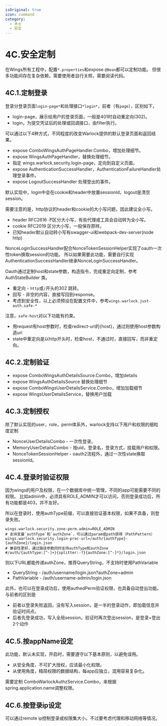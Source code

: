 ```yaml
---
isOriginal: true
icon: command
category:
  - 术士
  - 安全
---
```


# 4C.安全定制

在Wings所有工程中，配置`*.properties`和expose `@Bean`都可以定制功能。
但很多功能间存在复杂依赖，需要使用者自行关照，需要阅读代码。

## 4C.1.定制登录

登录分登录页面`login-page*`和处理接口`*login*`，前者（有`page`），区别如下，

* login-page，展示给用户的登录页面，一般是401时自动重定向(302)。
* login，为提交凭证后的处理或回调接口，由filter执行。

可以通过以下4种方式，不同程度的改变Warlock提供的默认登录页面和返回结果。

* expose ComboWingsAuthPageHandler.Combo，增加处理细节。
* expose WingsAuthPageHandler，替换处理细节。
* 指定 wings.warlock.security.login-page，定向到自定义页面。
* expose AuthenticationSuccessHandler，AuthenticationFailureHandler处理登录事件。
* expose LogoutSuccessHandler 处理登出的事件。

默认实现中，login中会在cookie和header中放置sessionId，logout是清空session。

需要注意的是，http协议的header和cookie的大小写问题，因此建议全小写。

* header RFC2616 *不*区分大小写，有些代理或工具会自动转为全小写。
* cookie RFC2019 区分大小写，一般保存原样。
* 已知header默认自动转小写有swagger-ui和webpack-dev-server(node http)

NonceLoginSuccessHandler配合NonceTokenSessionHelper实现了oauth一次性token换取session的功能。
所以如果需要此功能，需要自行实现AuthenticationSuccessHandler继承NonceLoginSuccessHandler。

Oauth通过定制host和state参数，构造指令，完成重定向定制，参考 AuthStateBuilder 类。

* 重定向 - `http`或`/`开头的302 跳转。
* 回写 - 非空的内容，直接写回到response。
* 考虑到安全性，以上必须预设在配置文件中，参考`wings.warlock.just-auth.safe-*`

注意，`safe-host`对以下功能有约束。

* 用request有host参数时，检查redirect-uri的{host}，通过则使用host参数构造uri
* state中重定向是以http开头时，检查host，不通过时，直接回写，而非重定向。

## 4C.2.定制验证

* expose ComboWingsAuthDetailsSource.Combo，增加details
* expose WingsAuthDetailsSource 替换处理细节
* expose ComboWingsUserDetailsService.Combo，增加加载细节
* expose WingsUserDetailsService，替换用户加载

## 4C.3.定制授权

除了默认实现的user，role，perm体系外，warlock支持以下用户和权限的细粒度定制

* NonceUserDetailsCombo - 一次性登录。
* MemoryUserDetailsCombo - 按uid，登录名，登录方式，挂载用户和权限。
* NonceTokenSessionHelper - oauth2流程外，通过一次性state换取sessionId。

## 4C.4.登录时验证权限

因为wings的用户及权限，在一个数据库中统一管理，不同的app可能需要不同的权限。
比如admin中，必须具有ROLE_ADMIN才可以访问，否则登录成功后，所有功能都是403，并不友好。

所以在登录时，使用authType前缀，可以直接验证基本权限，如果不具备，则登录失败。

```properties
wings.warlock.security.zone-perm.admin=ROLE_ADMIN
# 支持变量`authType`和`authZone`，可以通过param或path获得（PathPattern）
wings.warlock.security.login-proc-url=/auth/{authType}-{authZone}/login.json
# 兼容性更好，通过路径参数同时支持authType和authZone
#/auth/{authType:[^-]+}{splitter:-?}{authZone:[^-]*}/login.json
```
则以下URL都能传递authZone，推荐QueryString，不支持时使用PathVariable

* QueryString - /auth/username/login.json?authZone=admin
* PathVariable - /auth/username-admin/login.json

此外，也可以在登录成功后，使用authedPerm验证权限，也具备自动登出功能。与前者的区别是

* 前者以登录失败返回，没有写入session，是一半的登录动作，即加载信息并验证时间点。
* 后者先登录成功，写入全局session，验证时再次登出session，是登录+登出2个动作

## 4C.5.按appName设定

此功能，默认未实现，开启时，需要遵守以下基本原则，以避免误用。

* 从安全角度，不可扩大授权，应该最小化权限。
* 从使用角度，精简权限的数据结构，每app应独立，混用容易复杂化。

需要定制 ComboWarlockAuthzService.Combo，来根据spring.application.name调整权限。

## 4C.6.按登录ip设定

可以通过remote ip控制登录或权限集大小。不过要考虑代理和移动网络等情况。
